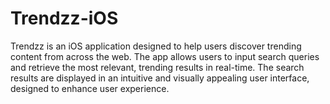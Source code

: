 # Trendzz-iOS
Trendzz is an iOS application designed to help users discover trending content from across the web. The app allows users to input search queries and retrieve the most relevant, trending results in real-time. The search results are displayed in an intuitive and visually appealing user interface, designed to enhance user experience.
